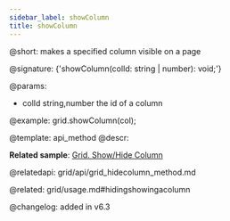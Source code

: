 ```yaml
---
sidebar_label: showColumn
title: showColumn
---          
```


@short: makes a specified column visible on a page

@signature: {'showColumn(colId: string | number): void;'}

@params:
- colId	string,number	the id of a column

@example:
grid.showColumn(col);


@template: api_method
@descr:

**Related sample**: [Grid. Show/Hide Column](https://snippet.dhtmlx.com/n4zjwsqj)


@relatedapi: grid/api/grid_hidecolumn_method.md

@related: grid/usage.md#hidingshowingacolumn

@changelog: added in v6.3

